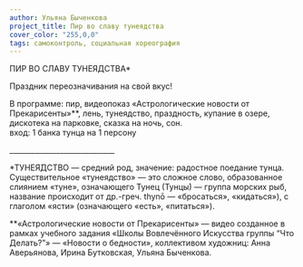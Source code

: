```yaml
---
author: Ульяна Быченкова
project_title: Пир во славу тунеядства
cover_color: "255,0,0"
tags: самоконтроль, социальная хореография
---
```


ПИР ВО СЛАВУ ТУНЕЯДСТВА\*

Праздник переозначивания на свой вкус!

В программе: пир, видеопоказ «Астрологические новости от Прекарисенты»\*\*, лень, тунеядство, праздность, купание в озере, дискотека на парковке, сказка на ночь, сон.  
вход: 1 банка тунца на 1 персону

_____________________________ 

\*ТУНЕЯ́ДСТВО — средний род, значение: радостное поедание тунца.
Существительное «тунеядство» — это сложное слово, образованное слиянием «туне», означающего Тунец (Тунцы́) — группа морских рыб, название происходит от др.-греч. thynō — «бросаться», «кидаться»), с глаголом «ясти» (означающего «есть», «питаться»).

\*\*«Астрологические новости от Прекарисенты» — видео созданное в рамках учебного задания «Школы Вовлечённого Искусства группы “Что Делать?”» — «Новости о бедности», коллективом художниц: Анна Аверьянова, Ирина Бутковская, Ульяна Быченкова.
